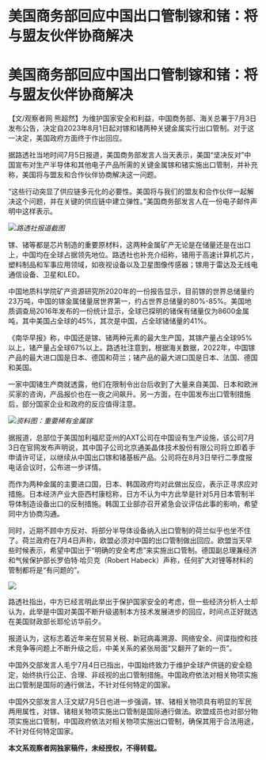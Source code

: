 # 美国商务部回应中国出口管制镓和锗：将与盟友伙伴协商解决

# 美国商务部回应中国出口管制镓和锗：将与盟友伙伴协商解决

【文/观察者网
熊超然】为维护国家安全和利益，中国商务部、海关总署于7月3日发布公告，决定自2023年8月1日起对镓和锗两种关键金属实行出口管制。对于这一决定，美国政府方面终于作出回应。

据路透社当地时间7月5日报道，美国商务部发言人当天表示，美国“坚决反对”中国宣布对生产半导体和其他电子产品所需的关键金属镓和锗实施出口管制，并补充称，美国将与盟友和合作伙伴协商解决这一问题。

“这些行动突显了供应链多元化的必要性。美国将与我们的盟友和合作伙伴一起解决这个问题，并在关键的供应链中建立弹性。”美国商务部发言人在一份电子邮件声明中这样表示。

![](https://inews.gtimg.com/newsapp_bt/0/15812026787/1000)_路透社报道截图_

镓、锗等都是芯片制造的重要原材料，这两种金属矿产无论是在储量还是在出口上，中国均在全球占据领先地位。路透社也补充介绍称，锗用于高速计算机芯片，塑料制品和军事应用领域，如夜视设备以及卫星图像传感器；镓用于雷达及无线电通信设备、卫星和LED。

中国地质科学院矿产资源研究所2020年的一份报告显示，目前镓的世界总储量约23万吨，中国的镓金属储量居世界第一，约占世界总储量的80%-85%。美国地质调查局2016年发布的一份统计显示，全球已探明的锗保有储量仅为8600金属吨，其中美国占全球的45%，其次是中国，占全球锗储量的41%。

《南华早报》称，中国还是镓、锗两种元素的最大生产国，其镓产量占全球95%以上，锗产量占全球67%以上。路透社注意到，根据海关数据，2022年，中国镓产品的最大进口国是日本、德国和荷兰；锗产品的最大进口国是日本、法国、德国和美国。

一家中国锗生产商就透露，他们在限制令出台后收到了大量来自美国、日本和欧洲买家的咨询，产品报价也在一夜之间飙升。另一方面，在中国发布出口管制措施后，部分国家企业和政府的反应值得注意。

![](https://inews.gtimg.com/newsapp_bt/0/15812026789/1000)_资料图：重要稀有金属镓_

据报道，总部位于美国加利福尼亚州的AXT公司在中国设有生产设施，该公司7月3日在官网发布声明说，其中国子公司北京通美晶体技术股份有限公司将立即着手申请许可证，以继续从中国出口镓和锗基板产品。公司将在8月3日举行二季度报电话会议时，公布进一步详情。

而作为两种金属的主要进口国，日本、韩国政府均对此做出反应，表示正寻求应对措施。日本经济产业大臣西村康稔称，日方不认为中方此举是针对5月日本管制半导体制造设备出口的反制措施。韩国工业部亦召开紧急会议评估此事的影响，希望同中方协商沟通。

同时，近期不顾中方反对、将部分半导体设备纳入出口管制的荷兰似乎也坐不住了。荷兰政府在7月4日声称，欧盟必须对中国的出口管制做出回应。欧盟当天早些时候表示，希望中国出于“明确的安全考虑”来实施出口管制。德国副总理兼经济和气候保护部长罗伯特·哈贝克（Robert
Habeck）声称，任何扩大对锂等材料的管制都将是“有问题的”。

![](https://inews.gtimg.com/newsapp_bt/0/15812026790/1000)

路透社指出，中方已经言明此举出于保护国家安全的考虑，但一些经济分析人士却认为，此举是中国对美国不断升级遏制本方技术发展进步的回应，时间点正好就选在美国财政部长耶伦访华前夕。

报道认为，这标志着近年来在贸易关税、新冠病毒溯源、网络安全、间谍指控和技术竞争等问题上不断升级之后，中美关系的紧张局面“又翻开了新的一页”。

中国外交部发言人毛宁7月4日已指出，中国始终致力于维护全球产供链的安全稳定，始终执行公正、合理、非歧视的出口管制措施。中国政府依法对相关物项实施出口管制是国际的通行做法，不针对任何特定的国家。

中国外交部发言人汪文斌7月5日也进一步强调，镓、锗相关物项具有明显的军民两用属性，对镓、锗相关物项实施出口管制是国际通行做法。欧盟成员也对部分物项实施出口管制，中国政府依法对相关物项实施出口管制，确保其用于合法用途，不针对任何特定国家。

**本文系观察者网独家稿件，未经授权，不得转载。**

